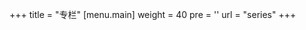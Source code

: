 +++
title = "专栏"
[menu.main]
  weight = 40
  pre = '<i class="fas fa-fw fa-columns"></i>'
  url = "series"
+++
